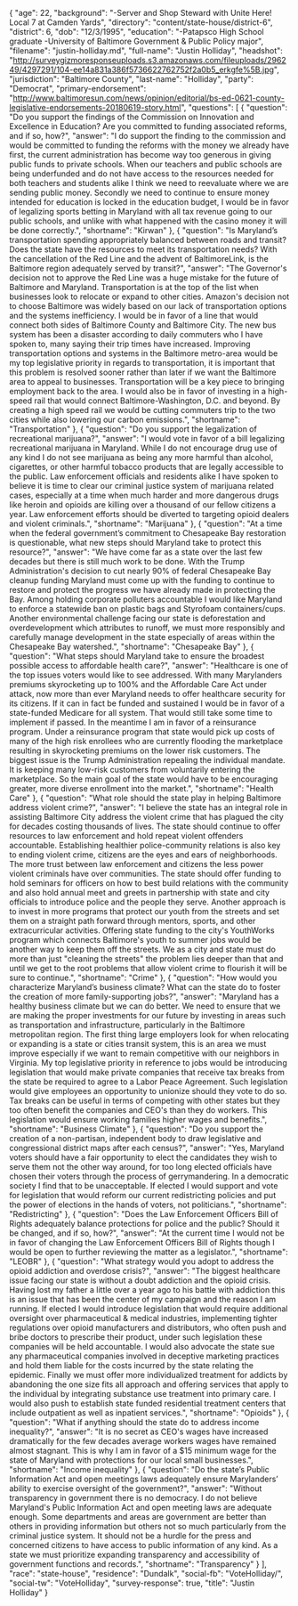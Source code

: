 {
  "age": 22,
  "background": "-Server and Shop Steward with Unite Here! Local 7 at Camden Yards",
  "directory": "content/state-house/district-6",
  "district": 6,
  "dob": "12/3/1995",
  "education": "-Patapsco High School graduate  -University of Baltimore Government & Public Policy major",
  "filename": "justin-holliday.md",
  "full-name": "Justin Holliday",
  "headshot": "http://surveygizmoresponseuploads.s3.amazonaws.com/fileuploads/296249/4297291/104-ee14a831a386f5736622762752f2a0b5_erkgfe%5B.jpg",
  "jurisdiction": "Baltimore County",
  "last-name": "Holliday",
  "party": "Democrat",
  "primary-endorsement": "http://www.baltimoresun.com/news/opinion/editorial/bs-ed-0621-county-legislative-endorsements-20180619-story.html",
  "questions": [
    {
      "question": "Do you support the findings of the Commission on Innovation and Excellence in Education? Are you committed to funding associated reforms, and if so, how?",
      "answer": "I do support the finding to the commission and would be committed to funding the reforms with the money we already have first, the current administration has become way too generous in giving public funds to private schools. When our teachers and public schools are being underfunded and do not have access to the resources needed for both teachers and students alike I think we need to reevaluate where we are sending public money. Secondly we need to continue to ensure money intended for education is locked in the education budget, I would be in favor of legalizing sports betting in Maryland with all tax revenue going to our public schools, and unlike with what happened with the casino money it will be done correctly.",
      "shortname": "Kirwan"
    },
    {
      "question": "Is Maryland’s transportation spending appropriately balanced between roads and transit? Does the state have the resources to meet its transportation needs? With the cancellation of the Red Line and the advent of BaltimoreLink, is the Baltimore region adequately served by transit?",
      "answer": "The Governor's decision not to approve the Red Line was a huge mistake for the future of Baltimore and Maryland. Transportation is at the top of the list when businesses look to relocate or expand to other cities. Amazon's decision not to choose Baltimore was widely based on our lack of transportation options and the systems inefficiency. I would be in favor of a line that would connect both sides of Baltimore County and Baltimore City. The new bus system has been a disaster according to daily commuters who I have spoken to, many saying their trip times have increased. Improving transportation options and systems in the Baltimore metro-area would be my top legislative priority in regards to transportation, it is important that this problem is resolved sooner rather than later if we want the Baltimore area to appeal to businesses. Transportation will be a key piece to bringing employment back to the area. I would also be in favor of investing in a high-speed rail that would connect Baltimore-Washington, D.C. and beyond. By creating a high speed rail we would be cutting commuters trip to the two cities while also lowering our carbon emissions.",
      "shortname": "Transportation"
    },
    {
      "question": "Do you support the legalization of recreational marijuana?",
      "answer": "I would vote in favor of a bill legalizing recreational marijuana in Maryland. While I do not encourage drug use of any kind I do not see marijuana as being any more harmful than alcohol, cigarettes, or other harmful tobacco products that are legally accessible to the public. Law enforcement officials and residents alike I have spoken to believe it is time to clear our criminal justice system of marijuana related cases, especially at a time when much harder and more dangerous drugs like heroin and opioids are killing over a thousand of our fellow citizens a year. Law enforcement efforts should be diverted to targeting opioid dealers and violent criminals.",
      "shortname": "Marijuana"
    },
    {
      "question": "At a time when the federal government’s commitment to Chesapeake Bay restoration is questionable, what new steps should Maryland take to protect this resource?",
      "answer": "We have come far as a state over the last few decades but there is still much work to be done. With the Trump Administration's decision to cut nearly 90% of federal Chesapeake Bay cleanup funding Maryland must come up with the funding to continue to restore and protect the progress we have already made in protecting the Bay. Among holding corporate polluters accountable I would like Maryland to enforce a statewide ban on plastic bags and Styrofoam containers/cups. Another environmental challenge facing our state is deforestation and overdevelopment which attributes to runoff, we must more responsibly and carefully manage development in the state especially of areas within the Chesapeake Bay watershed.",
      "shortname": "Chesapeake Bay"
    },
    {
      "question": "What steps should Maryland take to ensure the broadest possible access to affordable health care?",
      "answer": "Healthcare is one of the top issues voters would like to see addressed. With many Marylanders premiums skyrocketing up to 100% and the Affordable Care Act under attack, now more than ever Maryland needs to offer healthcare security for its citizens. If it can in fact be funded and sustained I would be in favor of a state-funded Medicare for all system. That would still take some time to implement if passed. In the meantime I am in favor of a reinsurance program. Under a reinsurance program that state would pick up costs of many of the high risk enrollees who are currently flooding the marketplace resulting in skyrocketing premiums on the lower risk customers. The biggest issue is the Trump Administration repealing the individual mandate. It is keeping many low-risk customers from voluntarily entering the marketplace. So the main goal of the state would have to be encouraging greater, more diverse enrollment into the market.",
      "shortname": "Health Care"
    },
    {
      "question": "What role should the state play in helping Baltimore address violent crime?",
      "answer": "I believe the state has an integral role in assisting Baltimore City address the violent crime that has plagued the city for decades costing thousands of lives. The state should continue to offer resources to law enforcement and hold repeat violent offenders accountable. Establishing healthier police-community relations is also key to ending violent crime, citizens are the eyes and ears of neighborhoods. The more trust between law enforcement and citizens the less power violent criminals have over communities. The state should offer funding to hold seminars for officers on how to best build relations with the community and also hold annual meet and greets in partnership with state and city officials to introduce police and the people they serve. Another approach is to invest in more programs that protect our youth from the streets and set them on a straight path forward through mentors, sports, and other extracurricular activities. Offering state funding to the city's YouthWorks program which connects Baltimore's youth to summer jobs would be another way to keep them off the streets. We as a city and state must do more than just \"cleaning the streets\" the problem lies deeper than that and until we get to the root problems that allow violent crime to flourish it will be sure to continue.",
      "shortname": "Crime"
    },
    {
      "question": "How would you characterize Maryland’s business climate? What can the state do to foster the creation of more family-supporting jobs?",
      "answer": "Maryland has a healthy business climate but we can do better. We need to ensure that we are making the proper investments for our future by investing in areas such as transportation and infrastructure, particularly in the Baltimore metropolitan region. The first thing large employers look for when relocating or expanding is a state or cities transit system, this is an area we must improve especially if we want to remain competitive with our neighbors in Virginia. My top legislative priority in reference to jobs would be introducing legislation that would make private companies that receive tax breaks from the state be required to agree to a Labor Peace Agreement. Such legislation would give employees an opportunity to unionize should they vote to do so.  Tax breaks can be useful in terms of competing with other states but they too often benefit the companies and CEO's than they do workers. This legislation would ensure working families higher wages and benefits.",
      "shortname": "Business Climate"
    },
    {
      "question": "Do you support the creation of a non-partisan, independent body to draw legislative and congressional district maps after each census?",
      "answer": "Yes, Maryland voters should have a fair opportunity to elect the candidates they wish to serve them not the other way around, for too long elected officials have chosen their voters through the process of gerrymandering. In a democratic society I find that to be unacceptable. If elected I would support and vote for legislation that would reform our current redistricting policies and put the power of elections in the hands of voters, not politicians.",
      "shortname": "Redistricting"
    },
    {
      "question": "Does the Law Enforcement Officers Bill of Rights adequately balance protections for police and the public? Should it be changed, and if so, how?",
      "answer": "At the current time I would not be in favor of changing the Law Enforcement Officers Bill of Rights though I would be open to further reviewing the matter as a legislator.",
      "shortname": "LEOBR"
    },
    {
      "question": "What strategy would you adopt to address the opioid addiction and overdose crisis?",
      "answer": "The biggest healthcare issue facing our state is without a doubt addiction and the opioid crisis. Having lost my father a little over a year ago to his battle with addiction this is an issue that has been the center of my campaign and the reason I am running.  If elected I would introduce legislation that would require additional oversight over pharmaceutical & medical industries, implementing tighter regulations over opioid manufacturers and distributors, who often push and bribe doctors to prescribe their product, under such legislation these companies will be held accountable. I would also advocate the state sue any pharmaceutical companies involved in deceptive marketing practices and hold them liable for the costs incurred by the state relating the epidemic.  Finally we must offer more individualized treatment for addicts by abandoning the one size fits all approach and offering services that apply to the individual by integrating substance use treatment into primary care. I would also push to establish state funded residential treatment centers that include outpatient as well as inpatient services.",
      "shortname": "Opioids"
    },
    {
      "question": "What if anything should the state do to address income inequality?",
      "answer": "It is no secret as CEO's wages have increased dramatically for the few decades average workers wages have remained almost stagnant. This is why I am in favor of a $15 minimum wage for the state of Maryland with protections for our local small businesses.",
      "shortname": "Income inequality"
    },
    {
      "question": "Do the state’s Public Information Act and open meetings laws adequately ensure Marylanders’ ability to exercise oversight of the government?",
      "answer": "Without transparency in government there is no democracy. I do not believe Maryland's Public Information Act and open meeting laws are adequate enough. Some departments and areas are government are better than others in providing information but others not so much particularly from the criminal justice  system. It should not be a hurdle for the press and concerned citizens to have access to public information of any kind. As a state we must prioritize expanding transparency and accessibility of government functions and records.",
      "shortname": "Transparency"
    }
  ],
  "race": "state-house",
  "residence": "Dundalk",
  "social-fb": "VoteHolliday/",
  "social-tw": "VoteHolliday",
  "survey-response": true,
  "title": "Justin Holliday"
}
